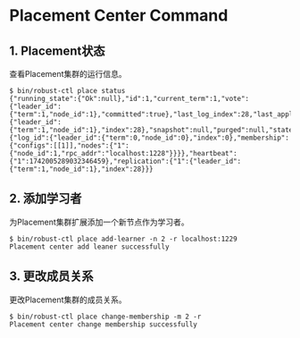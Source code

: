 # Placement Center Command

## 1. Placement状态

查看Placement集群的运行信息。

```
$ bin/robust-ctl place status
{"running_state":{"Ok":null},"id":1,"current_term":1,"vote":{"leader_id":{"term":1,"node_id":1},"committed":true},"last_log_index":28,"last_applied":{"leader_id":{"term":1,"node_id":1},"index":28},"snapshot":null,"purged":null,"state":"Leader","current_leader":1,"millis_since_quorum_ack":0,"last_quorum_acked":1742005289409447084,"membership_config":{"log_id":{"leader_id":{"term":0,"node_id":0},"index":0},"membership":{"configs":[[1]],"nodes":{"1":{"node_id":1,"rpc_addr":"localhost:1228"}}}},"heartbeat":{"1":1742005289032346459},"replication":{"1":{"leader_id":{"term":1,"node_id":1},"index":28}}}
```

## 2. 添加学习者

为Placement集群扩展添加一个新节点作为学习者。

```
$ bin/robust-ctl place add-learner -n 2 -r localhost:1229
Placement center add leaner successfully
```

## 3. 更改成员关系

更改Placement集群的成员关系。

```
$ bin/robust-ctl place change-membership -m 2 -r
Placement center change membership successfully
```
